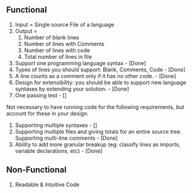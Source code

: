 ## Functional
1. Input = Single source File of a language
2. Output =
    1. Number of blank lines
    2. Number of lines with Comments
    3. Number of lines with code
    4. Total number of lines in file
3. Support one programming language syntax  - [Done]
4. Types of lines you should support: Blank, Comments, Code - [Done]
5. A line counts as a comment only if it has no other code. - [Done]
6. Design for extensibility: you should be able to support new language syntaxes by extending your solution.  - [Done]
7. One passing test  - []

Not necessary to have running code for the following requirements, but account for these in your design.
1. Supporting multiple syntaxes - []
2. Supporting multiple files and giving totals for an entire source tree. Supporting multi-line comments - [Done]
3. Ability to add more granular breakup (eg: classify lines as imports, variable declarations, etc) - [Done]


## Non-Functional
1. Readable  & Intuitive Code
